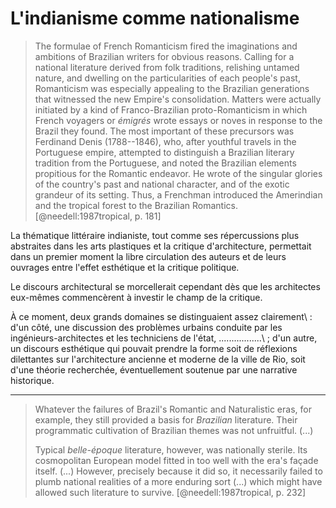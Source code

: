 L'indianisme comme nationalisme
===============================

> The formulae of French Romanticism fired the imaginations and
> ambitions of Brazilian writers for obvious reasons. Calling for
> a national literature derived from folk traditions, relishing
> untamed nature, and dwelling on the particularities of each
> people's past, Romanticism was especially appealing to the
> Brazilian generations that witnessed the new Empire's
> consolidation. Matters were actually initiated by a kind of
> Franco-Brazilian proto-Romanticism in which French voyagers or
> *émigrés* wrote essays or noves in response to the Brazil they
> found. The most important of these precursors was Ferdinand Denis
> (1788--1846), who, after youthful travels in the Portuguese
> empire, attempted to distinguish a Brazilian literary tradition
> from the Portuguese, and noted the Brazilian elements propitious
> for the Romantic endeavor. He wrote of the singular glories of
> the country's past and national character, and of the exotic
> grandeur of its setting. Thus, a Frenchman introduced the
> Amerindian and the tropical forest to the Brazilian Romantics.
> [@needell:1987tropical, p. 181]
<!-- cites Mello e Sousa, Afrânio Coutinho, Alfredo Bosi -->

La thématique littéraire indianiste, tout comme
ses répercussions plus abstraites dans les arts plastiques
et la critique d'architecture,
permettait dans un premier moment la libre circulation
des auteurs et de leurs ouvrages entre l'effet esthétique
et la critique politique.

<!-- citer? -->

Le discours architectural se morcellerait cependant
dès que les architectes eux-mêmes commencèrent à investir
le champ de la critique.

<!-- citer? -->

À ce moment, deux grands domaines se distinguaient
assez clairement\ :
d'un côté, une discussion des problèmes urbains conduite
par les ingénieurs-architectes et les techniciens de l'état,
.................\ ;
d'un autre, un discours esthétique qui pouvait prendre la forme soit
de réflexions dilettantes sur l'architecture ancienne et moderne
de la ville de Rio,
soit d'une théorie recherchée, éventuellement soutenue
par une narrative historique.

* * * *

> Whatever the failures of Brazil's Romantic and Naturalistic eras,
> for example, they still provided a basis for *Brazilian*
> literature. Their programmatic cultivation of Brazilian themes
> was not unfruitful. (...)
>
> Typical *belle-époque* literature, however, was nationally sterile.
> Its cosmopolitan European model fitted in too well with the era's
> façade itself. (...) However, precisely because it did so, it
> necessarily failed to plumb national realities of a more enduring
> sort (...) which might have allowed such literature to survive.
> [@needell:1987tropical, p. 232]